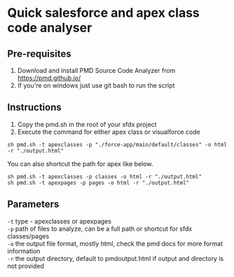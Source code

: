 # Quick salesforce and apex class code analyser

## Pre-requisites
1. Download and install PMD Source Code Analyzer from https://pmd.github.io/
2. If you're on windows just use git bash to run the script

## Instructions
1. Copy the pmd.sh in the root of your sfdx project
2. Execute the command for either apex class or visualforce code
```
sh pmd.sh -t apexclasses -p "./force-app/main/default/classes" -o html -r "./output.html"
```
You can also shortcut the path for apex like below.
```
sh pmd.sh -t apexclasses -p classes -o html -r "./output.html"
sh pmd.sh -t apexpages -p pages -o html -r "./output.html"
```

## Parameters
`-t` type - apexclasses or apexpages <br>
`-p` path of files to analyze, can be a full path or shortcut for sfdx classes/pages <br>
`-o` the output file format, mostly html, check the pmd docs for more format information <br>
`-r` the output directory, default to pmdoutput.html if output and directory is not provided <br>
